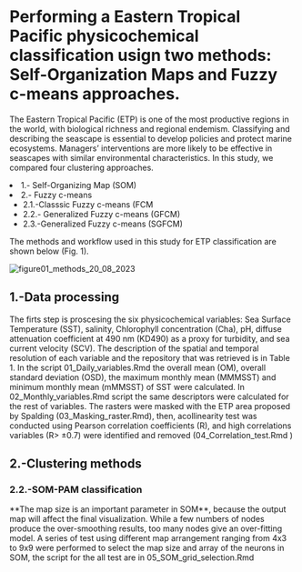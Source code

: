 # Performing a Eastern Tropical Pacific  physicochemical classification usign two methods: Self-Organization Maps and Fuzzy c-means approaches.  
<p>The Eastern Tropical Pacific (ETP) is one of the most productive regions in the world, with biological richness and regional endemism. Classifying and describing the seascape is essential to develop policies and protect marine ecosystems. Managers’ interventions
are more likely to be effective in seascapes with similar environmental characteristics. In this study, we compared four clustering approaches.  </p>

<li> 1.- Self-Organizing Map  (SOM)</li>
  <li> 2.- Fuzzy c-means
  <ul>
  		<li>2.1.-Classsic Fuzzy c-means (FCM </li>
  		<li>2.2.- Generalized Fuzzy c-means (GFCM) </li>
  		<li>2.3.-Generalized Fuzzy c-means (SGFCM) </li>
    </ul>
  </li>
<P>The methods and workflow used in this study for ETP classification are shown below (Fig. 1).</p>

![figure01_methods_20_08_2023](https://github.com/EBDuran/SOM_and_FCM_ETP_classification/assets/113937473/3ff85ed5-b6d4-402a-975a-26a9fe68e0f3)
## 1.-Data processing
<p> The firts step is proscesing the six
physicochemical variables: Sea Surface Temperature (SST), salinity, Chlorophyll concentration (Cha), pH, diffuse attenuation coefficient at 490 nm (KD490) as a proxy for turbidity, and sea current velocity (SCV). The description of the spatial and temporal resolution of each variable and the repository
that was retrieved is in Table 1. In the script 01_Daily_variables.Rmd the overall mean (OM), overall standard deviation (OSD), the maximum monthly mean (MMMSST) and minimum monthly mean (mMMSST) of SST were calculated.  In 02_Monthly_variables.Rmd script the same descriptors were calculated for the rest of variables. The rasters were masked with the ETP area  proposed by Spalding (03_Masking_raster.Rmd), then, acollinearity test was conducted using Pearson correlation coefficients (R), and high correlations variables (R> ±0.7) were identified and removed  (04_Correlation_test.Rmd
)</P>

## 2.-Clustering methods 

### 2.2.-SOM-PAM classification

<p> **The map size is an important parameter in SOM**, because the output map will affect the final visualization. While a few numbers of nodes produce the over-smoothing results, too many nodes give an over-fitting model. A series of test using different map arrangement ranging from 4x3 to 9x9 were performed to select the map size and array of the neurons in SOM, the script for the all test are in 05_SOM_grid_selection.Rmd </p>
